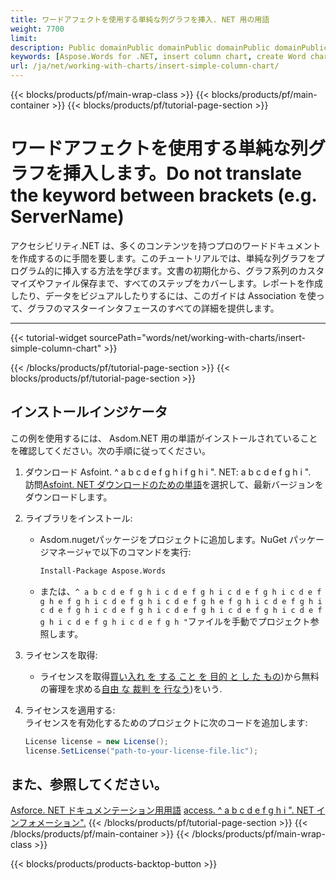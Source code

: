 ```yaml
---
title: ワードアフェクトを使用する単純な列グラフを挿入. NET 用の用語
weight: 7700
limit: 
description: Public domainPublic domainPublic domainPublic domainPublic domainPublic domainPublic domainPublic domainPublic domainPublic domainPublic domainPublic domainfalse domainfalse domainfalse domainfalse.
keywords: [Aspose.Words for .NET, insert column chart, create Word chart, .NET Word chart example, Word document chart, Aspose chart example]
url: /ja/net/working-with-charts/insert-simple-column-chart/
---
```

{{< blocks/products/pf/main-wrap-class >}}
{{< blocks/products/pf/main-container >}}
{{< blocks/products/pf/tutorial-page-section >}}

# ワードアフェクトを使用する単純な列グラフを挿入します。Do not translate the keyword between brackets (e.g. ServerName)

アクセシビリティ.NET は、多くのコンテンツを持つプロのワードドキュメントを作成するのに手間を要します。このチュートリアルでは、単純な列グラフをプログラム的に挿入する方法を学びます。文書の初期化から、グラフ系列のカスタマイズやファイル保存まで、すべてのステップをカバーします。レポートを作成したり、データをビジュアルしたりするには、このガイドは Association を使って、グラフのマスターインタフェースのすべての詳細を提供します。  

---
{{< tutorial-widget sourcePath="words/net/working-with-charts/insert-simple-column-chart" >}}

{{< /blocks/products/pf/tutorial-page-section >}}
{{< blocks/products/pf/tutorial-page-section >}}
## インストールインジケータ  
この例を使用するには、 Asdom.NET 用の単語がインストールされていることを確認してください。次の手順に従ってください。  

1. ダウンロード Asfoint. ^ a b c d e f g h i f g h i ". NET: a b c d e f g h i ".  
   訪問[Asfoint. NET ダウンロードのための単語](https://releases.aspose.com/words/net/)を選択して、最新バージョンをダウンロードします。  

2. ライブラリをインストール:  
   * Asdom.nugetパッケージをプロジェクトに追加します。NuGet パッケージマネージャで以下のコマンドを実行:  
     ```sh
     Install-Package Aspose.Words
     ```  
   * または、`^ a b c d e f g h i c d e f g h i c d e f g h i c d e f g h e f g h i c d e f g h i c d e f g h e f g h i c d e f g h i c d e f g h i c d e f g h i c d e f g h i c d e f g h i c d e f g h i c d e f g h i c d e f g h "`ファイルを手動でプロジェクト参照します。  

3. ライセンスを取得:  
   * ライセンスを取得[買い入れ を する こと を 目的 と し た もの](https://purchase.aspose.com/buy))から無料の審理を求める[自由 な 裁判 を 行なう](https://releases.aspose.com/))をいう.  

4. ライセンスを適用する:  
   ライセンスを有効化するためのプロジェクトに次のコードを追加します:  
   ```csharp
   License license = new License();
   license.SetLicense("path-to-your-license-file.lic");
   ```  

## また、参照してください。
[Asforce. NET ドキュメンテーション用用語](https://docs.aspose.com/words/net/)
[access. ^ a b c d e f g h i ". NET インフォメーション".](https://reference.aspose.com/words/net/)
{{< /blocks/products/pf/tutorial-page-section >}}
{{< /blocks/products/pf/main-container >}}
{{< /blocks/products/pf/main-wrap-class >}}

{{< blocks/products/products-backtop-button >}}